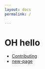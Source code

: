 ```yaml
---
layout: docs
permalink: /

---
```


# OH hello

- [Contributing]({{site.baseurl}}/contributing/)
- [new-page]({{site.baseurl}}/new-page/)
